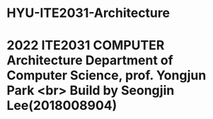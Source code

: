 # HYU-ITE2031-Architecture
# 2022 ITE2031 COMPUTER Architecture Department of Computer Science, prof. Yongjun Park  &lt;br>  Build by Seongjin Lee(2018008904)
